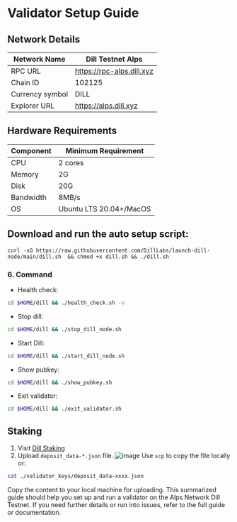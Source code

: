 # Validator Setup Guide

## Network Details

| Network Name | Dill Testnet Alps |
| --- | --- |
| RPC URL | https://rpc-alps.dill.xyz |
| Chain ID | 102125 |
| Currency symbol | DILL |
| Explorer URL | https://alps.dill.xyz |

## Hardware Requirements

| Component | Minimum Requirement |
| --- | --- |
| CPU | 2 cores |
| Memory | 2G |
| Disk | 20G |
| Bandwidth | 8MB/s |
| OS | Ubuntu LTS 20.04+/MacOS |

## Download and run the auto setup script:
```
curl -sO https://raw.githubusercontent.com/DillLabs/launch-dill-node/main/dill.sh  && chmod +x dill.sh && ./dill.sh
```
### 6. Command
- Health check:
```bash
cd $HOME/dill && ./health_check.sh -v
```
- Stop dill:
```bash
cd $HOME/dill && ./stop_dill_node.sh
```
- Start Dill:
```bash
cd $HOME/dill && ./start_dill_node.sh
```
- Show pubkey:
```bash
cd $HOME/dill && ./show_pubkey.sh
```
- Exit validator:
```bash
cd $HOME/dill && ./exit_validator.sh
```
## Staking

1. Visit [Dill Staking](https://staking.dill.xyz/)
2. Upload `deposit_data-*.json` file.
![image](https://github.com/user-attachments/assets/50125138-b936-46f1-a4e8-31cbfdec6d8a)
Use `scp` to copy the file locally or:
```bash
cat ./validator_keys/deposit_data-xxxx.json
```
Copy the content to your local machine for uploading.
This summarized guide should help you set up and run a validator on the Alps Network Dill Testnet. If you need further details or run into issues, refer to the full guide or documentation.
